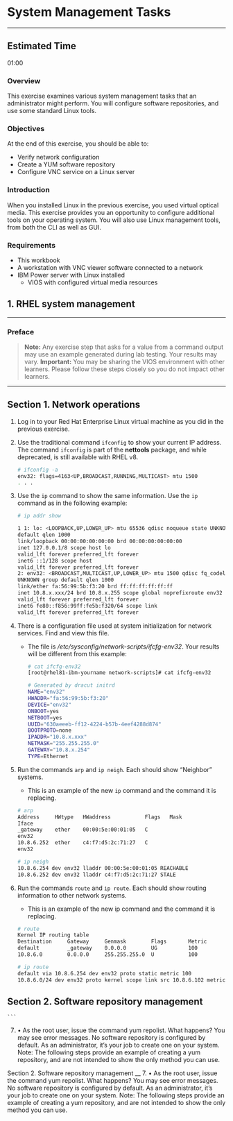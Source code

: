 # System Management Tasks

---

## Estimated Time

01:00

### Overview

This exercise examines various system management tasks that an administrator might perform.
You will configure software repositories, and use some standard Linux tools.

### Objectives

At the end of this exercise, you should be able to:

- Verify network configuration
- Create a YUM software repository
- Configure VNC service on a Linux server

### Introduction

When you installed Linux in the previous exercise, you used virtual optical media. This exercise provides you an opportunity to configure additional tools on your operating system. You will also use Linux management tools, from both the CLI as well as GUI.

### Requirements

- This workbook
- A workstation with VNC viewer software connected to a network
- IBM Power server with Linux installed
  - VIOS with configured virtual media resources

## 1. RHEL system management

---

### Preface

> **Note:** Any exercise step that asks for a value from a command output may use an example generated during lab testing. Your results may vary.
> **Important:** You may be sharing the VIOS environment with other learners. Please follow these steps closely so you do not impact other learners.

---

## Section 1. Network operations

1. Log in to your Red Hat Enterprise Linux virtual machine as you did in the previous exercise.
2. Use the traditional command `ifconfig` to show your current IP address. The command `ifconfig` is part of the **nettools** package, and while deprecated, is still available with RHEL v8.

   ```bash
   # ifconfig -a
   env32: flags=4163<UP,BROADCAST,RUNNING,MULTICAST> mtu 1500
   . . .
   ```

3. Use the `ip` command to show the same information. Use the `ip` command as in the following example:

   ```bash
   # ip addr show

   1 1: lo: <LOOPBACK,UP,LOWER_UP> mtu 65536 qdisc noqueue state UNKNOWN group
   default qlen 1000
   link/loopback 00:00:00:00:00:00 brd 00:00:00:00:00:00
   inet 127.0.0.1/8 scope host lo
   valid_lft forever preferred_lft forever
   inet6 ::1/128 scope host
   valid_lft forever preferred_lft forever
   2: env32: <BROADCAST,MULTICAST,UP,LOWER_UP> mtu 1500 qdisc fq_codel state
   UNKNOWN group default qlen 1000
   link/ether fa:56:99:5b:f3:20 brd ff:ff:ff:ff:ff:ff
   inet 10.8.x.xxx/24 brd 10.8.x.255 scope global noprefixroute env32
   valid_lft forever preferred_lft forever
   inet6 fe80::f856:99ff:fe5b:f320/64 scope link
   valid_lft forever preferred_lft forever
   ```

4. There is a configuration file used at system initialization for network services. Find and view this file.

   - The file is _/etc/sysconfig/network-scripts/ifcfg-env32_. Your results will be different from this example:

     ```bash
     # cat ifcfg-env32
     [root@rhel81-ibm-yourname network-scripts]# cat ifcfg-env32

     # Generated by dracut initrd
     NAME="env32"
     HWADDR="fa:56:99:5b:f3:20"
     DEVICE="env32"
     ONBOOT=yes
     NETBOOT=yes
     UUID="630aeeeb-ff12-4224-b57b-4eef4288d874"
     BOOTPROTO=none
     IPADDR="10.8.x.xxx"
     NETMASK="255.255.255.0"
     GATEWAY="10.8.x.254"
     TYPE=Ethernet
     ```

5. Run the commands `arp` and `ip neigh`. Each should show “Neighbor” systems.

   - This is an example of the new `ip` command and the command it is replacing.

   ```bash
   # arp
   Address     HWtype   HWaddress           Flags   Mask
   Iface
   _gateway    ether    00:00:5e:00:01:05   C
   env32
   10.8.6.252  ether    c4:f7:d5:2c:71:27   C
   env32
   ```

   ```bash
   # ip neigh
   10.8.6.254 dev env32 lladdr 00:00:5e:00:01:05 REACHABLE
   10.8.6.252 dev env32 lladdr c4:f7:d5:2c:71:27 STALE
   ```

6. Run the commands `route` and `ip route`. Each should show routing information to other network systems.

   - This is an example of the new ip command and the command it is replacing.

   ```bash
   # route
   Kernel IP routing table
   Destination     Gateway     Genmask        Flags       Metric      Ref     Use     Iface
   default         _gateway    0.0.0.0        UG          100         0       0       env32
   10.8.6.0        0.0.0.0     255.255.255.0  U           100         0       0       env32
   ```

   ```bash
   # ip route
   default via 10.8.6.254 dev env32 proto static metric 100
   10.8.6.0/24 dev env32 proto kernel scope link src 10.8.6.102 metric 100
   ```

## Section 2. Software repository management

    ```

7.  •
    As the root user, issue the command yum repolist. What happens?
    You may see error messages. No software repository is configured by default. As an
    administrator, it’s your job to create one on your system.
    Note: The following steps provide an example of creating a yum repository, and are not intended
    to show the only method you can use.

Section 2. Software repository management
\_\_ 7.
•
As the root user, issue the command yum repolist. What happens?
You may see error messages. No software repository is configured by default. As an
administrator, it’s your job to create one on your system.
Note: The following steps provide an example of creating a yum repository, and are not intended
to show the only method you can use.
